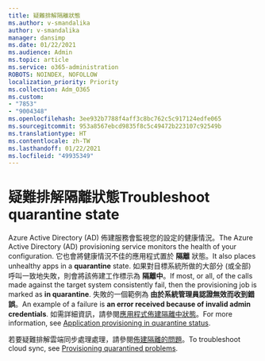 ```yaml
---
title: 疑難排解隔離狀態
ms.author: v-smandalika
author: v-smandalika
manager: dansimp
ms.date: 01/22/2021
ms.audience: Admin
ms.topic: article
ms.service: o365-administration
ROBOTS: NOINDEX, NOFOLLOW
localization_priority: Priority
ms.collection: Adm_O365
ms.custom:
- "7853"
- "9004348"
ms.openlocfilehash: 3ee932b7788f4aff3c8bc762c5c917124edfe065
ms.sourcegitcommit: 953a8567ebcd9835f8c5c49472b223107c92549b
ms.translationtype: HT
ms.contentlocale: zh-TW
ms.lasthandoff: 01/22/2021
ms.locfileid: "49935349"
---
```

# <a name="troubleshoot-quarantine-state"></a><span data-ttu-id="2fc80-102">疑難排解隔離狀態</span><span class="sxs-lookup"><span data-stu-id="2fc80-102">Troubleshoot quarantine state</span></span>

<span data-ttu-id="2fc80-103">Azure Active Directory (AD) 佈建服務會監視您的設定的健康情況。</span><span class="sxs-lookup"><span data-stu-id="2fc80-103">The Azure Active Directory (AD) provisioning service monitors the health of your configuration.</span></span> <span data-ttu-id="2fc80-104">它也會將健康情況不佳的應用程式置於 **隔離** 狀態。</span><span class="sxs-lookup"><span data-stu-id="2fc80-104">It also places unhealthy apps in a **quarantine** state.</span></span> <span data-ttu-id="2fc80-105">如果對目標系統所做的大部分 (或全部) 呼叫一致地失敗，則會將該佈建工作標示為 **隔離中**。</span><span class="sxs-lookup"><span data-stu-id="2fc80-105">If most, or all, of the calls made against the target system consistently fail, then the provisioning job is marked as **in quarantine**.</span></span> <span data-ttu-id="2fc80-106">失敗的一個範例為 **由於系統管理員認證無效而收到錯誤**。</span><span class="sxs-lookup"><span data-stu-id="2fc80-106">An example of a failure is **an error received because of invalid admin credentials**.</span></span> <span data-ttu-id="2fc80-107">如需詳細資訊，請參閱[應用程式佈建隔離中狀態](https://docs.microsoft.com/azure/active-directory/app-provisioning/application-provisioning-quarantine-status)。</span><span class="sxs-lookup"><span data-stu-id="2fc80-107">For more information, see [Application provisioning in quarantine status](https://docs.microsoft.com/azure/active-directory/app-provisioning/application-provisioning-quarantine-status).</span></span>

<span data-ttu-id="2fc80-108">若要疑難排解雲端同步處理處理，請參閱[佈建隔離的問題](https://docs.microsoft.com/azure/active-directory/cloud-sync/how-to-troubleshoot#provisioning-quarantined-problems)。</span><span class="sxs-lookup"><span data-stu-id="2fc80-108">To troubleshoot cloud sync, see [Provisioning quarantined problems](https://docs.microsoft.com/azure/active-directory/cloud-sync/how-to-troubleshoot#provisioning-quarantined-problems).</span></span> 
